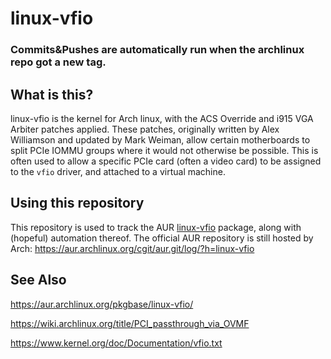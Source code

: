 # linux-vfio

### Commits&Pushes are automatically run when the archlinux repo got a new tag.

## What is this?

linux-vfio is the kernel for Arch linux, with the ACS Override and i915 VGA Arbiter patches applied. These patches, originally written by Alex Williamson and updated by Mark Weiman, allow certain motherboards to split PCIe IOMMU groups where it would not otherwise be possible. This is often used to allow a specific PCIe card (often a video card) to be assigned to the `vfio` driver, and attached to a virtual machine.

## Using this repository

This repository is used to track the AUR [linux-vfio](https://aur.archlinux.org/pkgbase/linux-vfio/) package, along with (hopeful) automation thereof. The official AUR repository is still hosted by Arch: https://aur.archlinux.org/cgit/aur.git/log/?h=linux-vfio

## See Also

https://aur.archlinux.org/pkgbase/linux-vfio/

https://wiki.archlinux.org/title/PCI_passthrough_via_OVMF

https://www.kernel.org/doc/Documentation/vfio.txt

